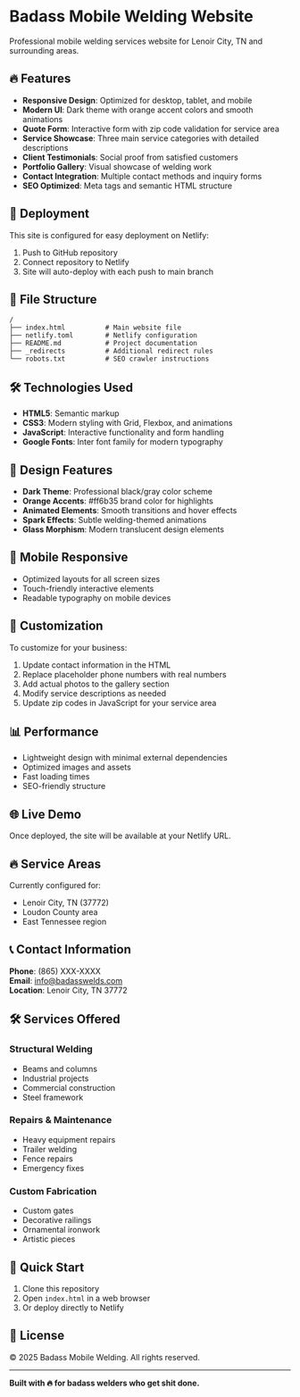 # Badass Mobile Welding Website

Professional mobile welding services website for Lenoir City, TN and surrounding areas.

## 🔥 Features

- **Responsive Design**: Optimized for desktop, tablet, and mobile
- **Modern UI**: Dark theme with orange accent colors and smooth animations
- **Quote Form**: Interactive form with zip code validation for service area
- **Service Showcase**: Three main service categories with detailed descriptions
- **Client Testimonials**: Social proof from satisfied customers
- **Portfolio Gallery**: Visual showcase of welding work
- **Contact Integration**: Multiple contact methods and inquiry forms
- **SEO Optimized**: Meta tags and semantic HTML structure

## 🚀 Deployment

This site is configured for easy deployment on Netlify:

1. Push to GitHub repository
2. Connect repository to Netlify
3. Site will auto-deploy with each push to main branch

## 📁 File Structure

```
/
├── index.html          # Main website file
├── netlify.toml        # Netlify configuration
├── README.md           # Project documentation
├── _redirects          # Additional redirect rules
└── robots.txt          # SEO crawler instructions
```

## 🛠️ Technologies Used

- **HTML5**: Semantic markup
- **CSS3**: Modern styling with Grid, Flexbox, and animations
- **JavaScript**: Interactive functionality and form handling
- **Google Fonts**: Inter font family for modern typography

## 🎨 Design Features

- **Dark Theme**: Professional black/gray color scheme
- **Orange Accents**: #ff6b35 brand color for highlights
- **Animated Elements**: Smooth transitions and hover effects
- **Spark Effects**: Subtle welding-themed animations
- **Glass Morphism**: Modern translucent design elements

## 📱 Mobile Responsive

- Optimized layouts for all screen sizes
- Touch-friendly interactive elements
- Readable typography on mobile devices

## 🔧 Customization

To customize for your business:

1. Update contact information in the HTML
2. Replace placeholder phone numbers with real numbers
3. Add actual photos to the gallery section
4. Modify service descriptions as needed
5. Update zip codes in JavaScript for your service area

## 📊 Performance

- Lightweight design with minimal external dependencies
- Optimized images and assets
- Fast loading times
- SEO-friendly structure

## 🌐 Live Demo

Once deployed, the site will be available at your Netlify URL.

## 🔥 Service Areas

Currently configured for:
- Lenoir City, TN (37772)
- Loudon County area
- East Tennessee region

## 📞 Contact Information

**Phone**: (865) XXX-XXXX  
**Email**: info@badasswelds.com  
**Location**: Lenoir City, TN 37772

## 🛠️ Services Offered

### Structural Welding
- Beams and columns
- Industrial projects
- Commercial construction
- Steel framework

### Repairs & Maintenance
- Heavy equipment repairs
- Trailer welding
- Fence repairs
- Emergency fixes

### Custom Fabrication
- Custom gates
- Decorative railings
- Ornamental ironwork
- Artistic pieces

## 🚀 Quick Start

1. Clone this repository
2. Open `index.html` in a web browser
3. Or deploy directly to Netlify

## 📝 License

© 2025 Badass Mobile Welding. All rights reserved.

---

**Built with 🔥 for badass welders who get shit done.**

